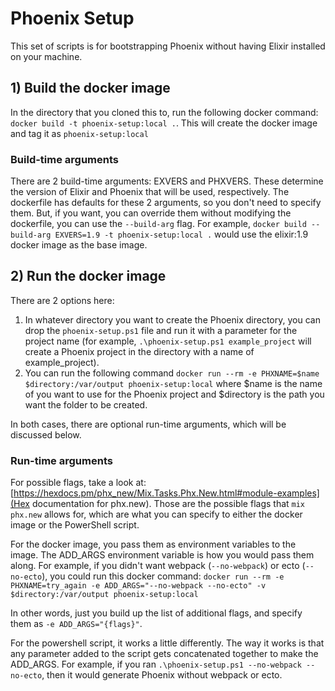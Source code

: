 # Phoenix Setup

This set of scripts is for bootstrapping Phoenix without having Elixir installed on your machine.

## 1) Build the docker image

In the directory that you cloned this to, run the following docker command: `docker build -t phoenix-setup:local .`.
This will create the docker image and tag it as `phoenix-setup:local`

### Build-time arguments

There are 2 build-time arguments: EXVERS and PHXVERS. These determine the version of Elixir and Phoenix that will be used, respectively.
The dockerfile has defaults for these 2 arguments, so you don't need to specify them. But, if you want, you can override them without
modifying the dockerfile, you can use the `--build-arg` flag. For example, `docker build --build-arg EXVERS=1.9 -t phoenix-setup:local .`
would use the elixir:1.9 docker image as the base image.

## 2) Run the docker image

There are 2 options here:
1. In whatever directory you want to create the Phoenix directory, you can drop the `phoenix-setup.ps1` file and run it with a parameter for the
project name (for example, `.\phoenix-setup.ps1 example_project` will create a Phoenix project in the directory with a name of example_project).
2. You can run the following command `docker run --rm -e PHXNAME=$name $directory:/var/output phoenix-setup:local` where 
$name is the name of you want to use for the Phoenix project and $directory is the path you want the folder to be created.

In both cases, there are optional run-time arguments, which will be discussed below.

### Run-time arguments

For possible flags, take a look at: [https://hexdocs.pm/phx_new/Mix.Tasks.Phx.New.html#module-examples](Hex documentation for phx.new).
Those are the possible flags that `mix phx.new` allows for, which are what you can specify to either the docker image or the PowerShell script.

For the docker image, you pass them as environment variables to the image. The ADD_ARGS environment variable is how you would pass them along. For example,
if you didn't want webpack (`--no-webpack`) or ecto (`--no-ecto`), you could run this docker command:
`docker run --rm -e PHXNAME=try_again -e ADD_ARGS="--no-webpack --no-ecto" -v $directory:/var/output phoenix-setup:local`

In other words, just you build up the list of additional flags, and specify them as `-e ADD_ARGS="{flags}"`.

For the powershell script, it works a little differently. The way it works is that any parameter added to the script gets concatenated
together to make the ADD_ARGS. For example, if you ran `.\phoenix-setup.ps1 --no-webpack --no-ecto`, then it would generate Phoenix without
webpack or ecto.
